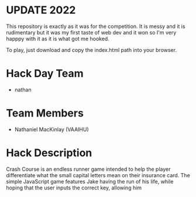 # UPDATE 2022
This repository is exactly as it was for the competition. It is messy and it is rudimentary but it was my first taste of web dev and it won so I'm very happpy with it as it is what got me hooked. 

To play, just download and copy the index.html path into your browser.

# Hack Day Team
* nathan

# Team Members
* Nathaniel MacKinlay (VAAIHU)


# Hack Description
Crash Course is an endless runner game intended to help the player differentiate what the small capital letters mean on their insurance card. The simple JavaScript game features Jake having the run of his life, while hoping that the user inputs the correct key, allowing him
